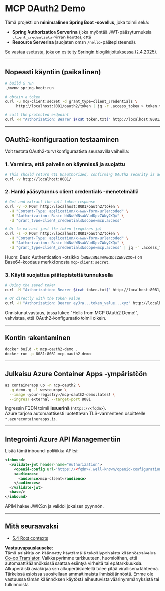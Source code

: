 <!--
CO_OP_TRANSLATOR_METADATA:
{
  "original_hash": "0a7083e660ca0d85fd6a947514c61993",
  "translation_date": "2025-07-14T00:42:31+00:00",
  "source_file": "05-AdvancedTopics/mcp-oauth2-demo/README.md",
  "language_code": "fi"
}
-->
# MCP OAuth2 Demo

Tämä projekti on **minimaalinen Spring Boot -sovellus**, joka toimii sekä:

* **Spring Authorization Serverina** (joka myöntää JWT-pääsytunnuksia `client_credentials`-virran kautta), että  
* **Resource Serverina** (suojaten oman `/hello`-päätepisteensä).

Se vastaa asetusta, joka on esitelty [Springin blogikirjoituksessa (2.4.2025)](https://spring.io/blog/2025/04/02/mcp-server-oauth2).

---

## Nopeasti käyntiin (paikallinen)

```bash
# build & run
./mvnw spring-boot:run

# obtain a token
curl -u mcp-client:secret -d grant_type=client_credentials \
     http://localhost:8081/oauth2/token | jq -r .access_token > token.txt

# call the protected endpoint
curl -H "Authorization: Bearer $(cat token.txt)" http://localhost:8081/hello
```

---

## OAuth2-konfiguraation testaaminen

Voit testata OAuth2-turvakonfiguraatiota seuraavilla vaiheilla:

### 1. Varmista, että palvelin on käynnissä ja suojattu

```bash
# This should return 401 Unauthorized, confirming OAuth2 security is active
curl -v http://localhost:8081/
```

### 2. Hanki pääsytunnus client credentials -menetelmällä

```bash
# Get and extract the full token response
curl -v -X POST http://localhost:8081/oauth2/token \
  -H "Content-Type: application/x-www-form-urlencoded" \
  -H "Authorization: Basic bWNwLWNsaWVudDpzZWNyZXQ=" \
  -d "grant_type=client_credentials&scope=mcp.access"

# Or to extract just the token (requires jq)
curl -s -X POST http://localhost:8081/oauth2/token \
  -H "Content-Type: application/x-www-form-urlencoded" \
  -H "Authorization: Basic bWNwLWNsaWVudDpzZWNyZXQ=" \
  -d "grant_type=client_credentials&scope=mcp.access" | jq -r .access_token > token.txt
```

Huom: Basic Authentication -otsikko (`bWNwLWNsaWVudDpzZWNyZXQ=`) on Base64-koodaus merkkijonosta `mcp-client:secret`.

### 3. Käytä suojattua päätepistettä tunnuksella

```bash
# Using the saved token
curl -H "Authorization: Bearer $(cat token.txt)" http://localhost:8081/hello

# Or directly with the token value
curl -H "Authorization: Bearer eyJra...token_value...xyz" http://localhost:8081/hello
```

Onnistunut vastaus, jossa lukee "Hello from MCP OAuth2 Demo!", vahvistaa, että OAuth2-konfiguraatio toimii oikein.

---

## Kontin rakentaminen

```bash
docker build -t mcp-oauth2-demo .
docker run -p 8081:8081 mcp-oauth2-demo
```

---

## Julkaisu **Azure Container Apps** -ympäristöön

```bash
az containerapp up -n mcp-oauth2 \
  -g demo-rg -l westeurope \
  --image <your-registry>/mcp-oauth2-demo:latest \
  --ingress external --target-port 8081
```

Ingressin FQDN toimii **issuerinä** (`https://<fqdn>`).  
Azure tarjoaa automaattisesti luotettavan TLS-varmenteen osoitteelle `*.azurecontainerapps.io`.

---

## Integrointi **Azure API Managementiin**

Lisää tämä inbound-politiikka API:si:

```xml
<inbound>
  <validate-jwt header-name="Authorization">
    <openid-config url="https://<fqdn>/.well-known/openid-configuration"/>
    <audiences>
      <audience>mcp-client</audience>
    </audiences>
  </validate-jwt>
  <base/>
</inbound>
```

APIM hakee JWKS:n ja validoi jokaisen pyynnön.

---

## Mitä seuraavaksi

- [5.4 Root contexts](../mcp-root-contexts/README.md)

**Vastuuvapauslauseke**:  
Tämä asiakirja on käännetty käyttämällä tekoälypohjaista käännöspalvelua [Co-op Translator](https://github.com/Azure/co-op-translator). Vaikka pyrimme tarkkuuteen, huomioithan, että automaattikäännöksissä saattaa esiintyä virheitä tai epätarkkuuksia. Alkuperäistä asiakirjaa sen alkuperäiskielellä tulee pitää virallisena lähteenä. Tärkeissä asioissa suositellaan ammattimaista ihmiskäännöstä. Emme ole vastuussa tämän käännöksen käytöstä aiheutuvista väärinymmärryksistä tai tulkinnoista.